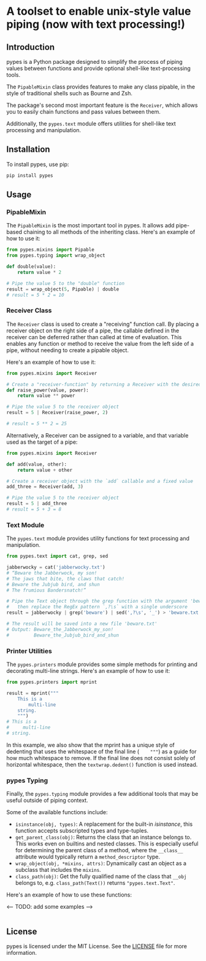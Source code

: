 # A toolset to enable unix-style value piping (now with text processing!)

## Introduction

pypes is a Python package designed to simplify the process of piping values between functions and provide optional shell-like text-processing tools. 

The `PipableMixin` class provides features to make any class pipable, in the style of traditional shells such as Bourne and Zsh.

The package's second most important feature is the `Receiver`, which allows you to easily chain functions and pass values between them.

Additionally, the `pypes.text` module offers utilities for shell-like text processing and manipulation.

## Installation

To install pypes, use pip:

```bash
pip install pypes
```

## Usage

### PipableMixin

The `PipableMixin` is the most important tool in pypes. It allows add pipe-based chaining to all methods of the inheriting class.
Here's an example of how to use it:

```python
from pypes.mixins import Pipable
from pypes.typing import wrap_object

def double(value):
    return value * 2

# Pipe the value 5 to the "double" function
result = wrap_object(5, Pipable) | double
# result = 5 * 2 = 10
```

### Receiver Class

The `Receiver` class is used to create a "receiving" function call. By placing a receiver object on the right side of a pipe, the callable defined in the receiver can be deferred rather than called at time of evaluation. This enables any function or method to receive the value from the left side of a pipe, without needing to create a pipable object.

Here's an example of how to use it:

```python
from pypes.mixins import Receiver

# Create a "receiver-function" by returning a Receiver with the desired operation
def raise_power(value, power):
    return value ** power

# Pipe the value 5 to the receiver object
result = 5 | Receiver(raise_power, 2)

# result = 5 ** 2 = 25
```

Alternatively, a Receiver can be assigned to a variable, and that variable used as the target of a pipe:

```python
from pypes.mixins import Receiver

def add(value, other):
    return value + other

# Create a receiver object with the `add` callable and a fixed value
add_three = Receiver(add, 3)

# Pipe the value 5 to the receiver object
result = 5 | add_three
# result = 5 + 3 = 8
```

### Text Module

The `pypes.text` module provides utility functions for text processing and manipulation.

```python
from pypes.text import cat, grep, sed

jabberwocky = cat('jabberwocky.txt')
# “Beware the Jabberwock, my son!
# The jaws that bite, the claws that catch!
# Beware the Jubjub bird, and shun
# The frumious Bandersnatch!” 

# Pipe the Text object through the grep function with the argument 'beware'
#   then replace the RegEx pattern `,?\s` with a single underscore
result = jabberwocky | grep('beware') | sed(',?\s', '_') > 'beware.txt'

# The result will be saved into a new file 'beware.txt'
# Output: Beware_the_Jabberwock_my_son!
#         Beware_the_Jubjub_bird_and_shun
```

### Printer Utilities

The `pypes.printers` module provides some simple methods for printing and decorating multi-line strings.
Here's an example of how to use it:

```python
from pypes.printers import mprint

result = mprint("""
    This is a
        multi-line
    string.
    """)
# This is a
#     multi-line
# string.
```

In this example, we also show that the mprint has a unique style of dedenting that uses the whitespace of the final line (`    """`) as a guide for how much whitespace to remove. If the final line does not consist solely of horizontal whitespace, then the `textwrap.dedent()` function is used instead.

### pypes Typing

Finally, the `pypes.typing` module provides a few additional tools that may be useful outside of piping context.

Some of the available functions include:

- `isinstance(obj, types)`: A replacement for the built-in _isinstance_, this function accepts subscripted types and type-tuples.
- `get_parent_class(obj)`: Returns the class that an instance belongs to. This works even on builtins and nested classes. This is especially useful for determining the parent class of a method, where the `__class__` attribute would typically return a `method_descriptor` type.
- `wrap_object(obj, *mixins, attrs)`: Dynamically cast an object as a subclass that includes the `mixins`.
- `class_path(obj)`: Get the fully qualified name of the class that `__obj` belongs to, e.g. `class_path(Text())` returns `"pypes.text.Text"`.


Here's an example of how to use these functions:

<-- TODO: add some examples -->
```python
```

## License

pypes is licensed under the MIT License. See the [LICENSE](LICENSE) file for more information.
